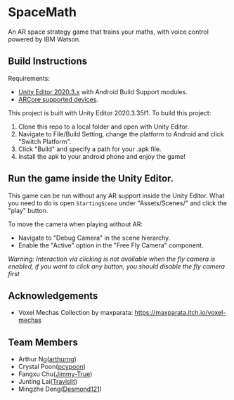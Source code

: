 # SpaceMath
An AR space strategy game that trains your maths, with voice control powered by IBM Watson.

## Build Instructions
Requirements:
- [Unity Editor 2020.3.x](https://unity3d.com/get-unity/download) with Android Build Support modules.
- [ARCore supported devices](https://developers.google.com/ar/devices).

This project is built with Unity Editor 2020.3.35f1. To build this project:
1. Clone this repo to a local folder and open with Unity Editor.
2. Navigate to File/Build Setting, change the platform to Android and click "Switch Platform".
3. Click "Build" and specify a path for your .apk file.
4. Install the apk to your android phone and enjoy the game!

## Run the game inside the Unity Editor.
This game can be run without any AR support inside the Unity Editor. What you need to do is open `StartingScene` under "Assets/Scenes/" and click the "play" button.

To move the camera when playing without AR: 
- Navigate to "Debug Camera" in the scene hierarchy.
- Enable the "Active" option in the "Free Fly Camera" component.
  
*Warning: Interaction via clicking is not available when the fly camera is enabled, if you want to click any button, you should disable the fly camera first*

## Acknowledgements
- Voxel Mechas Collection by maxparata: https://maxparata.itch.io/voxel-mechas

## Team Members
- Arthur Ng([arthurng](https://github.com/arthurtng))
- Crystal Poon([pcypoon](https://github.com/pcypoon))
- Fangxu Chu([Jimmy-True](https://github.com/Jimmy-True))
- Junting Lai([Travisljt](https://github.com/Travisljt))
- Mingzhe Deng([Desmond121](https://github.com/Desmond121))
